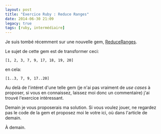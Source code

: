 ```yaml
---
layout: post
title: "Exercice Ruby : Reduce Ranges"
date: 2014-06-30 21:09
legacy: true
tags: [ruby, intermédiaire]
---
```




Je suis tombé récemment sur une nouvelle gem, [ReduceRanges](https://github.com/jacobaweiss/reduce_ranges).

Le sujet de cette gem est de transformer ceci:

    [1, 2, 3, 7, 9, 17, 18, 19, 20]

en cela:

    [1..3, 7, 9, 17..20]

<!-- more -->

Au delà de l'intéret d'une telle gem (je n'ai pas vraiment de *use cases* à
proposer, si vous en connaissez, laissez moi donc un commentaire) j'ai trouvé
l'exercice intéressant.

Demain je vous proposerais ma solution. Si vous voulez jouer, ne regardez pas
le code de la gem et proposez moi le votre ici, où dans l'article de demain.



À demain.


